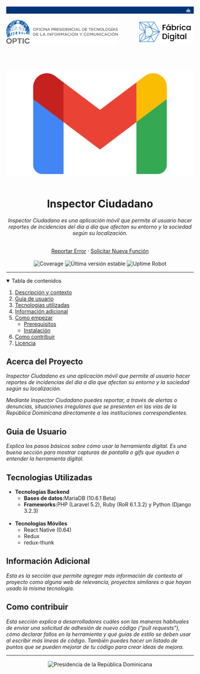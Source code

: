 <!-- Cabecera del proyecto -->
<!-- Seccion obligatoria para todas las paginas subyacentes (apertura) -->
<img
  alt="Presidencia de la República Dominicana"
  title="Presidencia de la República Dominicana"
  src="manuales/assets/page-break.png" />
<div>
  <img
    width="300"
    align="left"
    alt="Oficina Presidencial de Tecnología de la Información y de la Comunicación"
    title="Oficina Presidencial de Tecnología de la Información y de la Comunicación"
    src="manuales/assets/optic.svg" />
  <img
    width="150"
    align="right"
    alt="Fábrica Digital"
    title="Fábrica Digital"
    src="manuales/assets/digital-factory.png" />
</div>
<!-- Seccion obligatoria para todas las paginas subyacentes (cierre) -->

<br>
<br>
<br>
<br>
<br>
<br>
<br>
<br>

<div align="center">
  <!-- Logo del proyecto (preferiblemente PNG con fondo transparente) -->
  <img src="manuales/assets/main-logo.png" align="center" width="760" />
  <br>
  <br>
  <h1>Inspector Ciudadano</h1> <!-- Titulo del proyecto-->
  <i>
    <!-- Breve descripcion del proyecto -->
    Inspector Ciudadano es una aplicación móvil que permite al usuario hacer reportes de incidencias del día a día que afectan su entorno y la sociedad según su localización.   
  </i>
</div>
<br />
<div>  
  <p align="center">
    <a href="../../issues">Reportar Error</a>
    ·
    <a href="../../issues">Solicitar Nueva Función</a>
    <br />
    <br />
    <img src="https://img.shields.io/badge/coverage-80%25-yellowgreen" alt="Coverage" title="Coverage" />
    <img src="https://img.shields.io/badge/version-1.2.3-blue" alt="Última versión estable" title="Última versión estable"/>
    <img src="https://img.shields.io/badge/uptime-100%25-brightgreen" alt="Uptime Robot" title="Uptime Robot"/>
  </p>
</div>
<!-- Cabecera del proyecto -->

<hr />

<!-- Contenido del proyecto -->
<details open="open">
  <summary>Tabla de contenidos</summary>
  <ol>
    <li><a href="#acerca-del-proyecto">Descripción y contexto</a></li>
    <li><a href="#guia-de-usuario">Guía de usuario</a></li>
    <li><a href="#tecnologias-utilizadas">Tecnologias utilizadas</a></li>
    <li><a href="#información-adicional">Información adicional</a></li>
    <li>
      <a href="#">Como empezar</a>
      <ul>
        <li><a href="manuales/gs_prerequisitos.md">Prerequisitos</a></li>
        <li><a href="manuales/gs_instalacion.md">Instalación</a></li>
      </ul>
    </li>
    <li><a href="#como-contribuir">Como contribuir</a></li>
    <li><a href="LICENSE">Licencia</a></li>
  </ol>
</details>
<!-- Contenido del proyecto -->



## Acerca del Proyecto
<i>Inspector Ciudadano es una aplicación móvil que permite al usuario hacer reportes de incidencias del día a día que afectan su entorno y la sociedad según su localización. 
  
Mediante Inspector Ciudadano puedes reportar, a través de alertas o denuncias, situaciones irregulares que se presenten en las vías de la República Dominicana directamente a las instituciones correspondientes.</i>

## Guia de Usuario
<i>Explica los pasos básicos sobre cómo usar la herramienta digital. Es una buena sección para mostrar capturas de pantalla o gifs que ayuden a entender la herramienta digital.</i>
  
## Tecnologias Utilizadas
<ul>
  <li>
    <strong>Tecnologías Backend</strong>
    <ul>
      <li><strong>Bases de datos:</strong>MariaDB (10.6.1 Beta)</li>
      <li><strong>Frameworks:</strong>PHP (Laravel 5.2), Ruby (RoR 6.1.3.2) y Python (Django 3.2.3)</li>
    </ul>
  </li>
  <br />
  <li>
    <strong>Tecnologias Móviles</strong>
    <ul>
      <li>React Native (0.64)</li>
      <li>Redux</li>
      <li>redux-thunk</li>
    </ul>
  </li>
</ul>

## Información Adicional
<i>Esta es la sección que permite agregar más información de contexto al proyecto como alguna web de relevancia, proyectos similares o que hayan usado la misma tecnología.</i>

## Como contribuir
<i>Esta sección explica a desarrolladores cuáles son las maneras habituales de enviar una solicitud de adhesión de nuevo código (“pull requests”), cómo declarar fallos en la herramienta y qué guías de estilo se deben usar al escribir más líneas de código. También puedes hacer un listado de puntos que se pueden mejorar de tu código para crear ideas de mejora.</i>

<!-- Seccion obligatoria para todas las paginas subyacentes (apuertura) -->
<hr />
<div align="center">
  <img
    width="500"
    align="center"
    alt="Presidencia de la República Dominicana"
    title="Presidencia de la República Dominicana"
    src="https://presidencia.gob.do/sites/default/files/statics/logos/logo-presidencia-center.svg" />
</div>
<br />
<!-- Seccion obligatoria para todas las paginas subyacentes (cierre) -->
